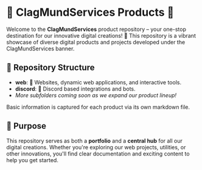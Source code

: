 # 🎉 ClagMundServices Products 🎉

Welcome to the **ClagMundServices** product repository – your one-stop destination for our innovative digital creations! 🚀 This repository is a vibrant showcase of diverse digital products and projects developed under the ClagMundServices banner.

## 🌟 Repository Structure

- **web**: 🚀 Websites, dynamic web applications, and interactive tools.
- **discord**: 👾 Discord based integrations and bots.
- *More subfolders coming soon as we expand our product lineup!*

Basic information is captured for each product via its own markdown file.

## 🎯 Purpose

This repository serves as both a **portfolio** and a **central hub** for all our digital creations. Whether you're exploring our web projects, utilities, or other innovations, you'll find clear documentation and exciting content to help you get started.